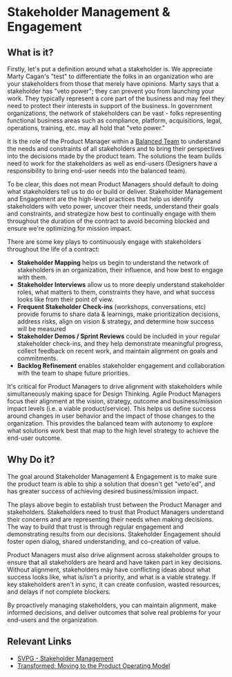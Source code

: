 # Stakeholder Management & Engagement

## What is it?

Firstly, let's put a definition around what a stakeholder is. We appreciate Marty Cagan's "test" to differentiate the folks in an organization who are your stakeholders from those that merely have opinions. Marty says that a stakeholder has "veto power"; they can prevent you from launching your work. They typically represent a core part of the business and may feel they need to protect their interests in support of the business. In government organizations, the network of stakeholders can be vast - folks representing functional business areas such as compliance, platform, acquisitions, legal, operations, training, etc. may all hold that "veto power."

It is the role of the Product Manager within a [Balanced Team](../balanced-team) to understand the needs and constraints of all stakeholders and to bring their perspectives into the decisions made by the product team. The solutions the team builds need to work for the stakeholders as well as end-users (Designers have a responsibility to bring end-user needs into the balanced team).

To be clear, this does not mean Product Managers should default to doing what stakeholders tell us to do or build or deliver. Stakeholder Management and Engagement are the high-level practices that help us identify stakeholders with veto power, uncover their needs, understand their goals and constraints, and strategize how best to continually engage with them throughout the duration of the contract to avoid becoming blocked and ensure we're optimizing for mission impact.

There are some key plays to continuously engage with stakeholders throughout the life of a contract:

* **Stakeholder Mapping** helps us begin to understand the network of stakeholders in an organization, their influence, and how best to engage with them.
* **Stakeholder Interviews** allow us to more deeply understand stakeholder roles, what matters to them, constraints they have, and what success looks like from their point of view.
* **Frequent Stakeholder Check-ins** (workshops, conversations, etc) provide forums to share data & learnings, make prioritization decisions, address risks, align on vision & strategy, and determine how success will be measured
* **Stakeholder Demos / Sprint Reviews** could be included in your regular stakeholder check-ins, and they help demonstrate meaningful progress, collect feedback on recent work, and maintain alignment on goals and commitments.
* **Backlog Refinement** enables stakeholder engagement and collaboration with the team to shape future priorities.

It's critical for Product Managers to drive alignment with stakeholders while simultaneously making space for Design Thinking. Agile Product Managers focus their alignment at the vision, strategy, outcome and business/mission impact levels (i.e. a viable product/service). This helps us define success around changes in user behavior and the impact of those changes to the organization. This provides the balanced team with autonomy to explore what solutions work best that map to the high level strategy to achieve the end-user outcome.

## Why Do it? 

The goal around Stakeholder Management & Engagement is to make sure the product team is able to ship a solution that doesn't get "veto'ed", and has greater success of achieving desired business/mission impact.

The plays above begin to establish trust between the Product Manager and stakeholders. Stakeholders need to trust that Product Managers understand their concerns and are representing their needs when making decisions. The way to build that trust is through regular engagement and demonstrating results from our decisions. Stakeholder Engagement should foster open dialog, shared understanding, and co-creation of value.

Product Managers must also drive alignment across stakeholder groups to ensure that all stakeholders are heard and have taken part in key decisions. Without alignment, stakeholders may have conflicting ideas about what success looks like, what is/isn't a priority, and what is a viable strategy. If key stakeholders aren't in sync, it can create confusion, wasted resources, and delays if not complete blockers.

By proactively managing stakeholders, you can maintain alignment, make informed decisions, and deliver outcomes that solve real problems for your end-users and the organization.

## Relevant Links

* [SVPG - Stakeholder Management](https://www.svpg.com/stakeholder-management/)
* [Transformed: Moving to the Product Operating Model](https://www.amazon.com/Transformed-Becoming-Product-Driven-Company-Silicon/dp/1119697336)
